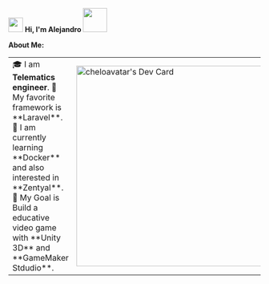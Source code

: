 <img src="https://github.com/TheDudeThatCode/TheDudeThatCode/blob/master/Assets/Hi.gif" width="29px"> **Hi, I'm Alejandro** <img src="https://github.com/TheDudeThatCode/TheDudeThatCode/blob/master/Assets/Developer.gif" width="48px">

**About Me:**
<table>
<tr>
  <td valign="center">
    🎓 I am <b>Telematics engineer</b>.
    📜 My favorite framework is **Laravel**.
    🤖 I am currently learning **Docker** and also interested in **Zentyal**.
    🎯 My Goal is Build a educative video game with **Unity 3D** and **GameMaker Stdudio**.
<td >
<a href="https://app.daily.dev/cheloavatar"><img src="https://api.daily.dev/devcards/441492a0baed4e48bddad4f6e3ee484f.png?r=gom" width="400" alt="cheloavatar's Dev Card"/></a>
  </td>
</tr>
</table>
